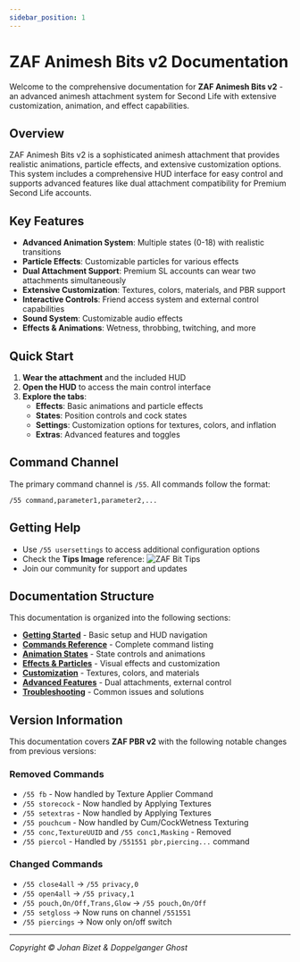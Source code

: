 ```yaml
---
sidebar_position: 1
---
```


# ZAF Animesh Bits v2 Documentation

Welcome to the comprehensive documentation for **ZAF Animesh Bits v2** - an advanced animesh attachment system for Second Life with extensive customization, animation, and effect capabilities.

## Overview

ZAF Animesh Bits v2 is a sophisticated animesh attachment that provides realistic animations, particle effects, and extensive customization options. This system includes a comprehensive HUD interface for easy control and supports advanced features like dual attachment compatibility for Premium Second Life accounts.

## Key Features

- **Advanced Animation System**: Multiple states (0-18) with realistic transitions
- **Particle Effects**: Customizable particles for various effects
- **Dual Attachment Support**: Premium SL accounts can wear two attachments simultaneously
- **Extensive Customization**: Textures, colors, materials, and PBR support
- **Interactive Controls**: Friend access system and external control capabilities
- **Sound System**: Customizable audio effects
- **Effects & Animations**: Wetness, throbbing, twitching, and more

## Quick Start

1. **Wear the attachment** and the included HUD
2. **Open the HUD** to access the main control interface
3. **Explore the tabs**:
   - **Effects**: Basic animations and particle effects
   - **States**: Position controls and cock states
   - **Settings**: Customization options for textures, colors, and inflation
   - **Extras**: Advanced features and toggles

## Command Channel

The primary command channel is `/55`. All commands follow the format:
```
/55 command,parameter1,parameter2,...
```

## Getting Help

- Use `/55 usersettings` to access additional configuration options
- Check the **Tips Image** reference: ![ZAF Bit Tips](/img/ZAF-Bit-Tips-PSA.png)
- Join our community for support and updates

## Documentation Structure

This documentation is organized into the following sections:

- **[Getting Started](./getting-started)** - Basic setup and HUD navigation
- **[Commands Reference](./commands-reference)** - Complete command listing
- **[Animation States](./animation-states)** - State controls and animations  
- **[Effects & Particles](./effects-particles)** - Visual effects and customization
- **[Customization](./customization)** - Textures, colors, and materials
- **[Advanced Features](./advanced-features)** - Dual attachments, external control
- **[Troubleshooting](./troubleshooting)** - Common issues and solutions

## Version Information

This documentation covers **ZAF PBR v2** with the following notable changes from previous versions:

### Removed Commands
- `/55 fb` - Now handled by Texture Applier Command
- `/55 storecock` - Now handled by Applying Textures
- `/55 setextras` - Now handled by Applying Textures  
- `/55 pouchcum` - Now handled by Cum/CockWetness Texturing
- `/55 conc,TextureUUID` and `/55 conc1,Masking` - Removed
- `/55 piercol` - Handled by `/551551 pbr,piercing...` command

### Changed Commands
- `/55 close4all` → `/55 privacy,0`
- `/55 open4all` → `/55 privacy,1`
- `/55 pouch,On/Off,Trans,Glow` → `/55 pouch,On/Off`
- `/55 setgloss` → Now runs on channel `/551551`
- `/55 piercings` → Now only on/off switch

---

*Copyright © Johan Bizet & Doppelganger Ghost*
